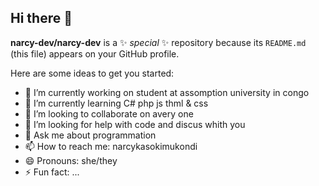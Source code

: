 ## Hi there 👋

**narcy-dev/narcy-dev** is a ✨ _special_ ✨ repository because its `README.md` (this file) appears on your GitHub profile.

Here are some ideas to get you started:

- 🔭 I’m currently working on student at assomption university in congo
- 🌱 I’m currently learning C# php js thml & css
- 👯 I’m looking to collaborate on avery one
- 🤔 I’m looking for help with code and discus whith you
- 💬 Ask me about programmation
- 📫 How to reach me: narcykasokimukondi
- 😄 Pronouns: she/they
- ⚡ Fun fact: ...
